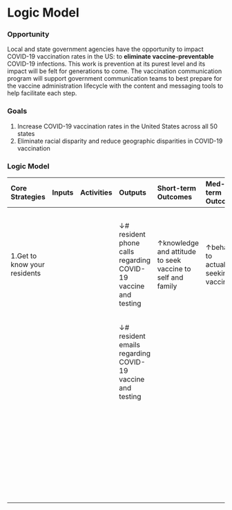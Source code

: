 # Logic Model

### Opportunity 

Local and state government agencies have the opportunity to impact COVID-19 vaccination rates in the US: to **eliminate vaccine-preventable** COVID-19 infections. This work is prevention at its purest level and its impact will be felt for generations to come. The vaccination communication program will support government communication teams to best prepare for the vaccine administration lifecycle with the content and messaging tools to help facilitate each step.

### Goals

1. Increase COVID-19 vaccination rates in the United States across all 50 states
2. Eliminate racial disparity and reduce geographic disparities in COVID-19 vaccination

### Logic Model

| Core Strategies | Inputs | Activities | Outputs | Short-term Outcomes | Med-term Outcomes | Impact |
| :--- | :--- | :--- | :--- | :--- | :--- | :--- |
| 1.Get to know your residents |  |  | ↓\# resident phone calls regarding COVID-19 vaccine and testing  | ↑knowledge and attitude to seek vaccine to self and family | ↑behavior to actualize seeking vaccine | **↑** COVID-19 vaccinations rates, particularly among communities of color and targeted geographies with historically low rates |
|  |  |  | ↓\# resident emails  regarding COVID-19 vaccine and testing  |  |  | ↓ rates of COVID-19 infections |
|  |  |  |  |  |  | ↓ COVID-19 morbidity and mortality |
|  |  |  |  |  |  | ↓ disparities in COVID-19 morbidity and mortality |

